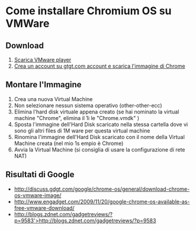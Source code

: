 # Come installare Chromium OS su VMWare

## Download

1.  [Scarica VMware player](http://www.vmware.com/products/player/)
2.  [Crea un account su gtgt.com account e scarica l'immagine di Chrome](http://gdgt.com/google/chrome-os/download/)

## Montare l'Immagine

1.  Crea una nuova Virtual Machine
1.  Non selezionare nessun sistema operativo (other-other-ecc)
1.  Elimina l'hard disk virtuale appena creato (se hai nominato la virtual
    machine "Chrome", elimina il 1i le "Chrome.vmdk" )
1.  Sposta l'immagine dell'Hard Disk scaricato nella stessa cartella dove vi
    sono gli altri files di 1M ware per questa virtual machine
1.  Rinomina l'immagine dell'Hard Disk scaricato con il nome della Virtual
    Machine creata (nel mio 1s empio è Chrome)
1.  Avvia la Virtual Machine (si consiglia di usare la configurazione di rete
    NAT)

## Risultati di Google

*   http://discuss.gdgt.com/google/chrome-os/general/download-chrome-os-vmware-image/
*   http://www.engadget.com/2009/11/20/google-chrome-os-available-as-free-vmware-download/
*   http://blogs.zdnet.com/gadgetreviews/?p=9583'>http://blogs.zdnet.com/gadgetreviews/?p=9583
